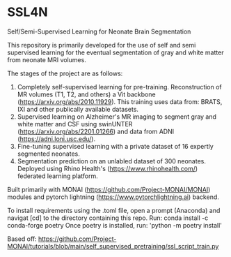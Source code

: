 # SSL4N
Self/Semi-Supervised Learning for Neonate Brain Segmentation

This repository is primarily developed for the use of self and semi supervised learning for the eventual segmentation of gray and white matter from neonate MRI volumes.

The stages of the project are as follows:
1) Completely self-supervised learning for pre-training. Reconstruction of MR volumes (T1, T2, and others) a Vit backbone (https://arxiv.org/abs/2010.11929). This training uses data from: BRATS, IXI and other publically available datasets.
2) Supervised learning on Alzheimer's MR imaging to segment gray and white matter and CSF using swinUNTER (https://arxiv.org/abs/2201.01266) and data from ADNI (https://adni.loni.usc.edu/).
3) Fine-tuning supervised learning with a private dataset of 16 expertly segmented neonates.
4) Segmentation prediction on an unlabled dataset of 300 neonates. Deployed using Rhino Health's (https://www.rhinohealth.com/) federated learning platform. 

Built primarily with MONAI (https://github.com/Project-MONAI/MONAI) modules and pytorch lightning (https://www.pytorchlightning.ai) backend.

To install requirements using the .toml file, open a prompt (Anaconda) and navigat [cd] to the directory containing this repo. Run: conda install -c conda-forge poetry
Once poetry is installed, run: 'python -m poetry install'

Based off:
https://github.com/Project-MONAI/tutorials/blob/main/self_supervised_pretraining/ssl_script_train.py
